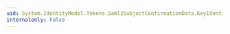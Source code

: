 ```yaml
---
uid: System.IdentityModel.Tokens.Saml2SubjectConfirmationData.KeyIdentifiers
internalonly: False
---
```


